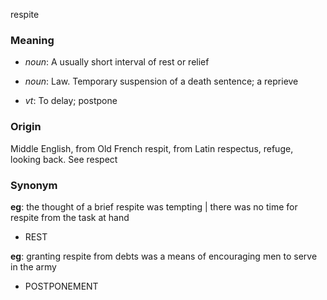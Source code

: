 respite
### Meaning
+ _noun_: A usually short interval of rest or relief
+ _noun_: Law. Temporary suspension of a death sentence; a reprieve

+ _vt_: To delay; postpone

### Origin

Middle English, from Old French respit, from Latin respectus, refuge, looking back. See respect

### Synonym

__eg__: the thought of a brief respite was tempting | there was no time for respite from the task at hand

+ REST

__eg__: granting respite from debts was a means of encouraging men to serve in the army

+ POSTPONEMENT


